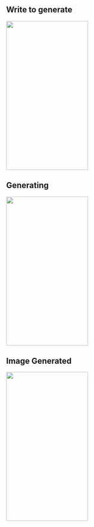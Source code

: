 <h2> Write to generate </h2>
<p align="start">

  <img src="https://github.com/ar-abedkhan/Image_Generator_Ai/assets/118797428/d4f20539-3faa-4857-8fad-17ef3195aaf3.jpg" width="220" height = "400" >

</p>

<h2> Generating </h2>
<p align="start">

  <img src="https://github.com/ar-abedkhan/Image_Generator_Ai/assets/118797428/307e770b-6d27-4e71-af4b-5ba37694573e.jpg" width="220" height = "400" >

</p><h2> Image Generated </h2>
<p align="start">

  <img src="https://github.com/ar-abedkhan/Image_Generator_Ai/assets/118797428/932321ec-e7a1-4998-abfc-e163a0dd6aa9.jpg" width="220" height = "400" >

</p>









